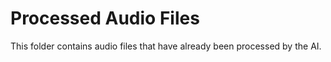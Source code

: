 # Processed Audio Files

This folder contains audio files that have already been processed by the AI.